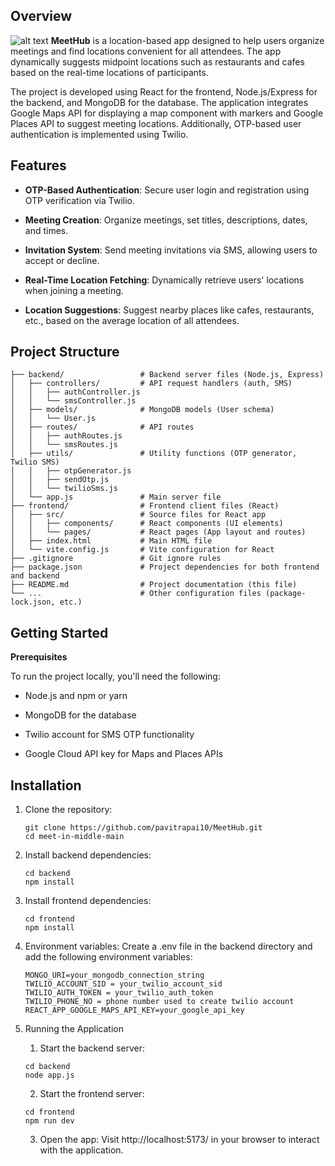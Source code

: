 ## Overview

![alt text](mim.gif)
**MeetHub**  is a location-based app designed to help users organize meetings and find locations convenient for all attendees. The app dynamically suggests midpoint locations such as restaurants and cafes based on the real-time locations of participants.

The project is developed using React for the frontend, Node.js/Express for the backend, and MongoDB for the database. The application integrates Google Maps API for displaying a map component with markers and Google Places API to suggest meeting locations. Additionally, OTP-based user authentication is implemented using Twilio.


## **Features**

- **OTP-Based Authentication**: Secure user login and registration using OTP verification via Twilio.

- **Meeting Creation**: Organize meetings, set titles, descriptions, dates, and times.

- **Invitation System**: Send meeting invitations via SMS, allowing users to accept or decline.

- **Real-Time Location Fetching**: Dynamically retrieve users' locations when joining a meeting.

- **Location Suggestions**: Suggest nearby places like cafes, restaurants, etc., based on the average location of all attendees.


## **Project Structure**
```.
├── backend/                 # Backend server files (Node.js, Express)
│   ├── controllers/         # API request handlers (auth, SMS)
│   │   ├── authController.js
│   │   └── smsController.js
│   ├── models/              # MongoDB models (User schema)
│   │   └── User.js
│   ├── routes/              # API routes
│   │   ├── authRoutes.js
│   │   └── smsRoutes.js
│   ├── utils/               # Utility functions (OTP generator, Twilio SMS)
│   │   ├── otpGenerator.js
│   │   ├── sendOtp.js
│   │   └── twilioSms.js
│   └── app.js               # Main server file
├── frontend/                # Frontend client files (React)
│   ├── src/                 # Source files for React app
│   │   ├── components/      # React components (UI elements)
│   │   └── pages/           # React pages (App layout and routes)
│   ├── index.html           # Main HTML file
│   └── vite.config.js       # Vite configuration for React
├── .gitignore               # Git ignore rules
├── package.json             # Project dependencies for both frontend and backend
├── README.md                # Project documentation (this file)
└── ...                      # Other configuration files (package-lock.json, etc.)
```

## **Getting Started**

**Prerequisites**

To run the project locally, you'll need the following:

- Node.js and npm or yarn

- MongoDB for the database

- Twilio account for SMS OTP functionality

- Google Cloud API key for Maps and Places APIs

## **Installation**

1. Clone the repository:

   ```
   git clone https://github.com/pavitrapai10/MeetHub.git
   cd meet-in-middle-main
   ```

2. Install backend dependencies:

   ```
   cd backend
   npm install
   ```

3. Install frontend dependencies:

   ```
   cd frontend
   npm install
   ```

4. Environment variables: Create a .env file in the backend directory and add the following environment variables:

   ```
   MONGO_URI=your_mongodb_connection_string
   TWILIO_ACCOUNT_SID = your_twilio_account_sid 
   TWILIO_AUTH_TOKEN = your_twilio_auth_token
   TWILIO_PHONE_NO = phone number used to create twilio account
   REACT_APP_GOOGLE_MAPS_API_KEY=your_google_api_key
   ```

5. Running the Application
   

   1. Start the backend server:
      
      

   ```
   cd backend
   node app.js
   ```

   2. Start the frontend server:
      
      
   
   ```
   cd frontend
   npm run dev
   ```
   
   3. Open the app: Visit http://localhost:5173/ in your browser to interact with the application.









